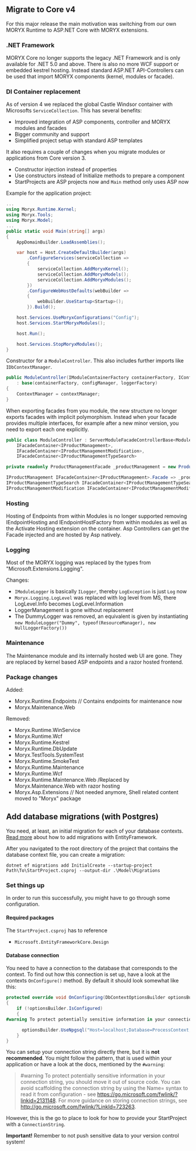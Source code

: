 ## Migrate to Core v4

For this major release the main motivation was switching from our own MORYX Runtime to ASP.NET Core with MORYX extensions.

### .NET Framework

MORYX Core no longer supports the legacy .NET Framework and is only available for .NET 5.0 and above. There is also no more WCF support or embedded kestrel hosting. Instead standard ASP.NET API-Controllers can be used that import MORYX components (kernel, modules or facade).

### DI Container replacement

As of version 4 we replaced the global Castle Windsor container with Microsofts `ServiceCollection`. This has several benefits:

- Improved integration of ASP components, controller and MORYX modules and facades
- Bigger community and support
- Simplified project setup with standard ASP templates

It also requires a couple of changes when you migrate modules or applications from Core version 3.

- Constructor injection instead of properties
- Use constructors instead of Initialize methods to prepare a component
- StartProjects are ASP projects now and `Main` method only uses ASP now

Example for the application project:

````cs
...
using Moryx.Runtime.Kernel;
using Moryx.Tools;
using Moryx.Model;
...
public static void Main(string[] args)
{            
    AppDomainBuilder.LoadAssemblies();

    var host = Host.CreateDefaultBuilder(args)
        .ConfigureServices(serviceCollection =>
        {
            serviceCollection.AddMoryxKernel();
            serviceCollection.AddMoryxModels();
            serviceCollection.AddMoryxModules();
        })
        .ConfigureWebHostDefaults(webBuilder =>
        {
            webBuilder.UseStartup<Startup>();
        }).Build();

    host.Services.UseMoryxConfigurations("Config");
    host.Services.StartMoryxModules();

    host.Run();

    host.Services.StopMoryxModules();
}
````

Constructor for a `ModuleController`. This also includes further imports like `IDbContextManager`.

````cs
public ModuleController(IModuleContainerFactory containerFactory, IConfigManager configManager, ILoggerFactory loggerFactory, IDbContextManager contextManager) 
    : base(containerFactory, configManager, loggerFactory)
{
    ContextManager = contextManager;
}
````

When exporting facades from you module, the new structure no longer exports facades with implicit polymorphism. Instead when your facade provides multiple interfaces, for example after a new minor version, you need to export each one explicitly.

````cs
public class ModuleController : ServerModuleFacadeControllerBase<ModuleConfig>, 
    IFacadeContainer<IProductManagement>, 
    IFacadeContainer<IProductManagementModification>,
    IFacadeContainer<IProductManagementTypeSearch>

private readonly ProductManagementFacade _productManagement = new ProductManagementFacade();

IProductManagement IFacadeContainer<IProductManagement>.Facade => _productManagement;
IProductManagementTypeSearch IFacadeContainer<IProductManagementTypeSearch>.Facade => _productManagement;
IProductManagementModification IFacadeContainer<IProductManagementModification>.Facade => _productManagement;    
````

### Hosting

Hosting of Endpoints from within Modules is no longer supported removing IEndpointHosting and IEndpointHostFactory from within modules as well as the Activate Hosting extension on the container. Asp Controllers can get the Facade injected and are hosted by Asp natively.

### Logging

Most of the MORYX logging was replaced by the types from "Microsoft.Extensions.Logging". 

Changes:
- `IModuleLogger` is basically `ILogger`, thereby `LogException` is just `Log` now
- `Moryx.Logging.LogLevel` was replaced with log level from MS, there LogLevel.Info becomes LogLevel.Information
- LoggerManagement is gone without replacement
- The DummyLogger was removed, an equivalent is given by instantiating `new ModuleLogger("Dummy", typeof(ResourceManager), new NullLoggerFactory())`

### Maintenance

The Maintenance module and its internally hosted web UI are gone. They are replaced by kernel based ASP endpoints and a razor hosted frontend.

### Package changes

Added:
- Moryx.Runtime.Endpoints // Contains endpoints for maintenance now
- Moryx.Maintenance.Web

Removed:
- Moryx.Runtime.WinService
- Moryx.Runtime.Wcf
- Moryx.Runtime.Kestrel
- Moryx.Runtime.DbUpdate
- Moryx.TestTools.SystemTest
- Moryx.Runtime.SmokeTest
- Moryx.Runtime.Maintenance
- Moryx.Runtime.Wcf
- Moryx.Runtime.Maintenance.Web /Replaced by Moryx.Maintenance.Web with razor hosting
- Moryx.Asp.Extensions // Not needed anymore, Shell related content moved to "Moryx" package


## Add database migrations (with Postgres)

You need, at least, an initial migration for each of your database contexts. [Read more](https://docs.microsoft.com/de-de/ef/core/cli/dotnet#dotnet-ef-migrations-add) about how to add migrations with EntityFramework.

After you navigated to the root directory of the project that contains the database context file, you can create a migration:

```
dotnet ef migrations add InitialCreate --startup-project Path\To\StartProject.csproj --output-dir .\Model\Migrations 
```

### Set things up

In order to run this successfully, you might have to go through some configuration.

#### Required packages

The `StartProject.csproj` has to reference 

  * `Microsoft.EntityFrameworkCore.Design`

#### Database connection

You need to have a connection to the database that corresponds to the context. To find out how this connection is set up, have a look at the contexts `OnConfigure()` method. By default it should look somewhat like this:

```cs
protected override void OnConfiguring(DbContextOptionsBuilder optionsBuilder)
{
    if (!optionsBuilder.IsConfigured)
    {
#warning To protect potentially sensitive information in your connection string, you should move it out of source code. You can avoid scaffolding the connection string by using the Name= syntax to read it from configuration - see https://go.microsoft.com/fwlink/?linkid=2131148. For more guidance on storing connection strings, see http://go.microsoft.com/fwlink/?LinkId=723263.

      optionsBuilder.UseNpgsql("Host=localhost;Database=ProcessContext;Username=postgres;Password=postgres");
    }
}
```

You can setup your connection string directly there, but it is **not recommended**. You might follow the pattern, that is used within your application or have a look at the docs, mentioned by the `#warning`:

> #warning To protect potentially sensitive information in your connection string, you should move it out of source code. You can avoid scaffolding the connection string by using the Name= syntax to read it from configuration - see https://go.microsoft.com/fwlink/?linkid=2131148. For more guidance on storing connection strings, see http://go.microsoft.com/fwlink/?LinkId=723263.

However, this is the go to place to look for how to provide your StartProject with a `ConnectionString`.

**Important!** Remember to not push sensitive data to your version control system!
